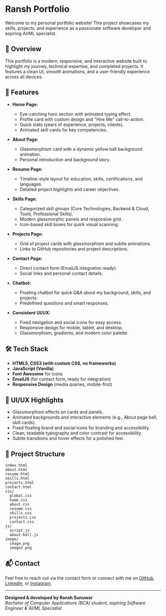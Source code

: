# Ransh Portfolio

Welcome to my personal portfolio website! This project showcases my skills, projects, and 
experience as a passionate software developer and aspiring AI/ML specialist.

## 🌟 Overview

This portfolio is a modern, responsive, and interactive website built 
to highlight my journey, technical expertise, and completed projects.
It features a clean UI, smooth animations, and a user-friendly experience
across all devices.

## 🚀 Features

- **Home Page:**  
  - Eye-catching hero section with animated typing effect.
  - Profile card with custom design and "Hire Me" call-to-action.
  - Quick stats (years of experience, projects, clients).
  - Animated skill cards for key competencies.

- **About Page:**  
  - Glassmorphism card with a dynamic yellow ball background animation.
  - Personal introduction and background story.

- **Resume Page:**  
  - Timeline-style layout for education, skills, certifications, and languages.
  - Detailed project highlights and career objectives.

- **Skills Page:**  
  - Categorized skill groups (Core Technologies, Backend & Cloud, Tools, Professional Skills).
  - Modern glassmorphic panels and responsive grid.
  - Icon-based skill boxes for quick visual scanning.

- **Projects Page:**  
  - Grid of project cards with glassmorphism and subtle animations.
  - Links to GitHub repositories and project descriptions.

- **Contact Page:**  
  - Direct contact form (EmailJS integration ready).
  - Social links and personal contact details.

- **Chatbot:**  
  - Floating chatbot for quick Q&A about my background, skills, and projects.
  - Predefined questions and smart responses.

- **Consistent UI/UX:**  
  - Fixed navigation and social icons for easy access.
  - Responsive design for mobile, tablet, and desktop.
  - Glassmorphism, gradients, and modern color palette.

## 🛠️ Tech Stack

- **HTML5, CSS3 (with custom CSS, no frameworks)**
- **JavaScript (Vanilla)**
- **Font Awesome** for icons
- **EmailJS** (for contact form, ready for integration)
- **Responsive Design** (media queries, mobile-first)

## 🎨 UI/UX Highlights

- Glassmorphism effects on cards and panels.
- Animated backgrounds and interactive elements (e.g., About page ball, skill cards).
- Fixed floating brand and social icons for branding and accessibility.
- Clean, readable typography and color contrast for accessibility.
- Subtle transitions and hover effects for a polished feel.

## 📂 Project Structure

```
index.html
about.html
resume.html
skills.html
projects.html
contact.html
css/
  global.css
  home.css
  about.css
  resume.css
  skills.css
  projects.css
  contact.css
js/
  script.js
  about-ball.js
image/
  image.png
  image2.png
```

## 📬 Contact

Feel free to reach out via the contact form or connect with me on [GitHub](https://github.com/Ranshchettri), [LinkedIn](https://www.linkedin.com/in/ransh-chettri-852386315), or [Instagram](https://www.instagram.com/ransh_xettri777/).

---

**Designed & developed by Ransh Sunuwar**  
_Bachelor of Computer Applications (BCA) student, aspiring Software Engineer & AI/ML Specialist_
